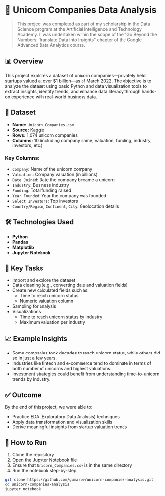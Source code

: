 # 🦄 Unicorn Companies Data Analysis

> This project was completed as part of my scholarship in the Data Science program at the Artificial Intelligence and Technology Academy. It was undertaken within the scope of the "Go Beyond the Numbers: Translate Data into Insights" chapter of the Google Advanced Data Analytics course.

## 📊 Overview

This project explores a dataset of unicorn companies—privately held startups valued at over $1 billion—as of March 2022. The objective is to analyze the dataset using basic Python and data visualization tools to extract insights, identify trends, and enhance data literacy through hands-on experience with real-world business data.

## 📁 Dataset

- **Name:** `Unicorn_Companies.csv`
- **Source:** Kaggle
- **Rows:** 1,074 unicorn companies
- **Columns:** 10 (including company name, valuation, funding, industry, investors, etc.)

### Key Columns:

- `Company`: Name of the unicorn company  
- `Valuation`: Company valuation (in billions)  
- `Date Joined`: Date the company became a unicorn  
- `Industry`: Business industry  
- `Funding`: Total funding raised  
- `Year Founded`: Year the company was founded  
- `Select Investors`: Top investors  
- `Country/Region`, `Continent`, `City`: Geolocation details  

## 🛠 Technologies Used

- **Python**
- **Pandas**
- **Matplotlib**
- **Jupyter Notebook**

## 🧪 Key Tasks

- Import and explore the dataset
- Data cleaning (e.g., converting date and valuation fields)
- Create new calculated fields such as:
  - Time to reach unicorn status
  - Numeric valuation column
- Sampling for analysis
- Visualizations:
  - Time to reach unicorn status by industry
  - Maximum valuation per industry

## 📈 Example Insights

- Some companies took decades to reach unicorn status, while others did so in just a few years.
- Industries like fintech and e-commerce tend to dominate in terms of both number of unicorns and highest valuations.
- Investment strategies could benefit from understanding time-to-unicorn trends by industry.

## ✅ Outcome

By the end of this project, we were able to:

- Practice EDA (Exploratory Data Analysis) techniques
- Apply data transformation and visualization skills
- Derive meaningful insights from startup valuation trends

## 📌 How to Run

1. Clone the repository  
2. Open the Jupyter Notebook file  
3. Ensure that `Unicorn_Companies.csv` is in the same directory  
4. Run the notebook step-by-step

```bash
git clone https://github.com/gumaruw/unicorn-companies-analysis.git
cd unicorn-companies-analysis
jupyter notebook
